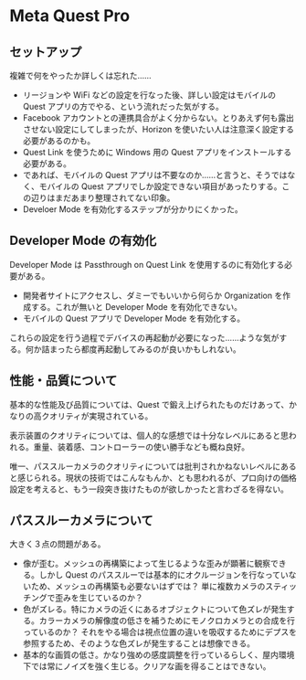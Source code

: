 # Meta Quest Pro

## セットアップ

複雑で何をやったか詳しくは忘れた……

- リージョンや WiFi などの設定を行なった後、詳しい設定はモバイルの Quest アプリの方でやる、という流れだった気がする。
- Facebook アカウントとの連携具合がよく分からない。とりあえず何も露出させない設定にしてしまったが、Horizon を使いたい人は注意深く設定する必要があるのかも。
- Quest Link を使うために Windows 用の Quest アプリをインストールする必要がある。
- であれば、モバイルの Quest アプリは不要なのか……と言うと、そうではなく、モバイルの Quest アプリでしか設定できない項目があったりする。この辺りはまだあまり整理されてない印象。
- Develoer Mode を有効化するステップが分かりにくかった。

## Developer Mode の有効化

Developer Mode は Passthrough on Quest Link を使用するのに有効化する必要がある。

- 開発者サイトにアクセスし、ダミーでもいいから何らか Organization を作成する。これが無いと Developer Mode を有効化できない。
- モバイルの Quest アプリで Developer Mode を有効化する。

これらの設定を行う過程でデバイスの再起動が必要になった……ような気がする。何か詰まったら都度再起動してみるのが良いかもしれない。

## 性能・品質について

基本的な性能及び品質については、Quest で鍛え上げられたものだけあって、かなりの高クオリティが実現されている。

表示装置のクオリティについては、個人的な感想では十分なレベルにあると思われる。重量、装着感、コントローラーの使い勝手なども概ね良好。

唯一、パススルーカメラのクオリティについては批判されかねないレベルにあると感じられる。現状の技術ではこんなもんか、とも思われるが、プロ向けの価格設定を考えると、もう一段突き抜けたものが欲しかったと言わざるを得ない。

## パススルーカメラについて

大きく３点の問題がある。

- 像が歪む。メッシュの再構築によって生じるような歪みが顕著に観察できる。しかし Quest のパススルーでは基本的にオクルージョンを行なっていないため、メッシュの再構築も必要ないはずでは？ 単に複数カメラのスティッチングで歪みを生じているのか？
- 色がズレる。特にカメラの近くにあるオブジェクトについて色ズレが発生する。カラーカメラの解像度の低さを補うためにモノクロカメラとの合成を行っているのか？ それをやる場合は視点位置の違いを吸収するためにデプスを参照するため、そのような色ズレが発生することは想像できる。
- 基本的な画質の低さ。かなり強めの感度調整を行っているらしく、屋内環境下では常にノイズを強く生じる。クリアな画を得ることはできない。
